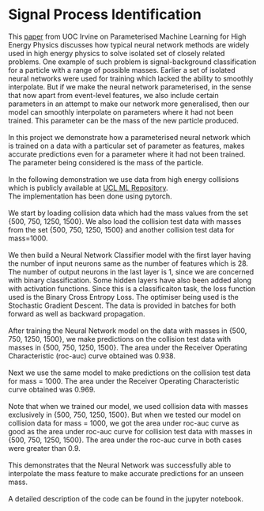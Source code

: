 # Signal Process Identification

This [paper](https://arxiv.org/pdf/1601.07913.pdf) from UOC Irvine on Parameterised Machine Learning for High Energy Physics discusses how typical neural network methods are widely used in high energy physics to solve isolated set of closely related problems. One example of such problem is signal-background classification for a particle with a range of possible masses. Earlier a set of isolated neural networks were used for training which lacked the ability to smoothly interpolate. But if we make the neural network parameterised, in the sense that now apart from event-level features, we also include certain parameters in an attempt to make our network more generalised, then our model can smoothly interpolate on parameters where it had not been trained. This parameter can be the mass of the new particle produced.<br/><br/>
In this project we demonstrate how a parameterised neural network which is trained on a data with a particular set of parameter as features, makes accurate predictions even for a parameter where it had not been trained. The parameter being considered is the mass of the particle.<br/><br/>
In the following demonstration we use data from high energy collisions which is publicly available at [UCL ML Repository](https://archive.ics.uci.edu/ml/datasets/HEPMASS#). <br/>
The implementation has been done using pytorch. <br/><br/>
We start by loading collision data which had the mass values from the set {500, 750, 1250, 1500}. We also load the collision test data with masses from the set {500, 750, 1250, 1500} and another collision test data for mass=1000. <br/> <br/>
We then build a Neural Network Classifier model with the first layer having the number of input neurons same as the number of features which is 28. The number of output neurons in the last layer is 1, since we are concerned with binary classification. Some hidden layers have also been added along with activation functions. Since this is a classificaiton task, the loss function used is the Binary Cross Entropy Loss. The optimiser being used is the Stochastic Gradient Descent. The data is provided in batches for both forward as well as backward propagation. <br/> <br/>
After training the Neural Network model on the data with masses in {500, 750, 1250, 1500}, we make predictions on the collision test data with masses in {500, 750, 1250, 1500}. The area under the Receiver Operating Characteristic (roc-auc) curve obtained was 0.938. <br/><br/>
Next we use the same model to make predictions on the collision test data for mass = 1000. The area under the Receiver Operating Characteristic curve obtained was 0.969.<br/> <br/>
Note that when we trained our model, we used collision data with masses exclusively in {500, 750, 1250, 1500}. But when we tested our model on collision data for mass = 1000, we got the area under roc-auc curve as good as the area under roc-auc curve for collision test data with masses in {500, 750, 1250, 1500}. The area under the roc-auc curve in both cases were greater than 0.9. <br/><br/>
This demonstrates that the Neural Network was successfully able to interpolate the mass feature to make accurate predictions for an unseen mass.<br/><br/>
A detailed description of the code can be found in the jupyter notebook.
